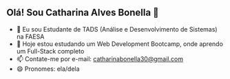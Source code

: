 ## Olá! Sou Catharina Alves Bonella 👋

- 🔭 Eu sou Estudante de TADS (Análise e Desenvolvimento de Sistemas) na FAESA
- 🌱 Hoje estou estudando um Web Development Bootcamp, onde aprendo um Full-Stack completo
- 📫 Contate-me por e-mail: catharinabonella30@gmail.com
- 😄 Pronomes: ela/dela

